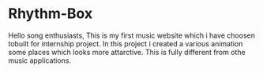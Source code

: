 # Rhythm-Box
Hello song enthusiasts, This is my first music website which i have choosen tobuilt for internship project. In this project i created a various animation some places which looks more attarctive. This is fully different from othe music applications.
